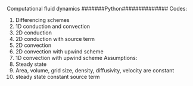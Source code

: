 Computational fluid dynamics 
#######Python##############
Codes: 
  1. Differencing schemes
  2. 1D conduction and convection
  3. 2D conduction
  4. 2D conduction with source term
  5. 2D convection
  6. 2D convection with upwind scheme
  7. 1D convection with upwind scheme
Assumptions:
  1. Steady state
  2. Area, volume, grid size, density, diffusivity, velocity are constant
  3. steady state constant source term
